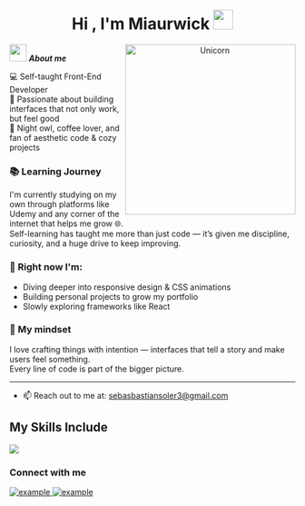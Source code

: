 <h1 align="center">Hi , I'm Miaurwick <img src="https://media.giphy.com/media/hvRJCLFzcasrR4ia7z/giphy.gif" width="35"></h1>
<p align="center">

<img align="right" width=300px alt="Unicorn" src="https://c.tenor.com/GN73MKBawZYAAAAi/busy-cute.gif" />

 <img src="https://media.giphy.com/media/ObNTw8Uzwy6KQ/giphy.gif" width="30px">&nbsp;***About me***

💻 Self-taught Front-End Developer  
🎯 Passionate about building interfaces that not only work, but feel good  
🌙 Night owl, coffee lover, and fan of aesthetic code & cozy projects  

### 📚 Learning Journey
I'm currently studying on my own through platforms like Udemy and any corner of the internet that helps me grow 🌐.  
Self-learning has taught me more than just code — it’s given me discipline, curiosity, and a huge drive to keep improving.

### 🌱 Right now I'm:
- Diving deeper into responsive design & CSS animations
- Building personal projects to grow my portfolio
- Slowly exploring frameworks like React

### 🧠 My mindset
I love crafting things with intention — interfaces that tell a story and make users feel something.  
Every line of code is part of the bigger picture.

---
- 📫 Reach out to me at: <a href="sebasbastiansoler3@gmail.com">sebasbastiansoler3@gmail.com</a>

## My Skills Include

<p>
  <a href="https://skillicons.dev">
    <img src="https://skillicons.dev/icons?i=css,html,tailwind" />
  </a>
</p>


<h3 >Connect with me</h3>

<div>
  <div>
    <a [ href="https://linkedin.com/in/example](https://www.linkedin.com/in/juan-sebastian-soler-%C3%A1vila-071002300/)" target="_blank">
      <img src="https://img.shields.io/badge/Linked%20In-0A66C2.svg?style=for-the-badge&logo=linkedin&logoColor=white" alt="example"/>
    </a>
    <a href="https://twitter.com/example](https://x.com/MIAURWICK)" target="_blank">
      <img src="https://img.shields.io/badge/Twitter-1DA1F2.svg?style=for-the-badge&logo=twitter&logoColor=white" alt="example"/>
    </a>
  </div>
</div>
